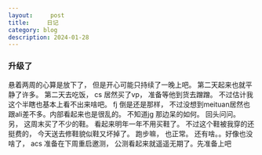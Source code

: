 ```yaml
---
layout:     post
title:     日记
category: blog
description: 2024-01-28
---
```



### 升级了

悬着两周的心算是放下了， 但是开心可能只持续了一晚上吧。 第二天起来也就平静了许多。 第二天去吃饭， cs 居然买了vp， 准备等他到货去蹭蹭。 不过估计我这个半瞎也基本上看不出来啥吧。 fj 倒是还是那样， 不过没想到meituan居然也跟ali差不多。内部看起来也是很乱的。 不知道jg 那边呆的如何。 回头问问。 另， 这周末买了不少的鞋。 看起来明年一年不用买鞋了。 不过这个鞋被我穿的还挺费的， 今天送去修鞋貌似鞋又坏掉了。 跑步嘛， 也正常。 还有啥。。好像也没啥了， acs 准备在下周重启邀测， 公测看起来就遥遥无期了。先准备上吧




